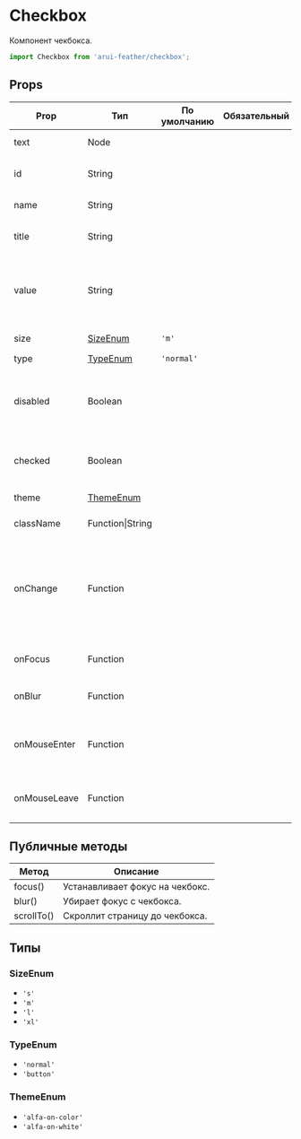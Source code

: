 # Checkbox

Компонент чекбокса.

```javascript
import Checkbox from 'arui-feather/checkbox';
```




## Props


| Prop  | Тип  | По умолчанию | Обязательный | Описание |
| ----- | ---- | ------------ | ------------ |----------|
| text | Node |  |  | Текст подписи к чекбоксу |
| id | String |  |  | Идентификатор компонента в DOM |
| name | String |  |  | Имя компонента в DOM |
| title | String |  |  | Текст всплывающей подсказки |
| value | String |  |  | Значение чекбокса, которое будет отправлено на сервер, если он выбран |
| size | [SizeEnum](#SizeEnum) | `'m'`  |  | Размер компонента |
| type | [TypeEnum](#TypeEnum) | `'normal'`  |  | Тип чекбокса |
| disabled | Boolean |  |  | Управление возможностью изменять состояние 'checked' компонента |
| checked | Boolean |  |  | Управление состоянием вкл/выкл компонента |
| theme | [ThemeEnum](#ThemeEnum) |  |  | Тема компонента |
| className | Function\|String |  |  | Дополнительный класс |
| onChange | Function |  |  | Обработчик изменения значения 'checked' компонента, принимает на вход isChecked и value компонента |
| onFocus | Function |  |  | Обработчик фокуса комнонента |
| onBlur | Function |  |  | Обработчик снятия фокуса компонента |
| onMouseEnter | Function |  |  | Обработчик события наведения курсора на чекбокс |
| onMouseLeave | Function |  |  | Обработчик события снятия курсора с чекбокса |





## Публичные методы
| Метод  | Описание |
| ------ | -------- |
| focus() | Устанавливает фокус на чекбокс. |
| blur() | Убирает фокус с чекбокса. |
| scrollTo() | Скроллит страницу до чекбокса. |





## Типы






### <a id="SizeEnum"></a>SizeEnum

 * `'s'`
 * `'m'`
 * `'l'`
 * `'xl'`


### <a id="TypeEnum"></a>TypeEnum

 * `'normal'`
 * `'button'`


### <a id="ThemeEnum"></a>ThemeEnum

 * `'alfa-on-color'`
 * `'alfa-on-white'`



